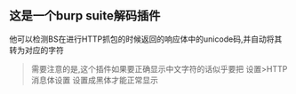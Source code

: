 ## 这是一个burp suite解码插件
他可以检测BS在进行HTTP抓包的时候返回的响应体中的unicode码,并自动将其转为对应的字符

> 需要注意的是,这个插件如果要正确显示中文字符的话似乎要把 设置>HTTP消息体设置 设置成黑体才能正常显示